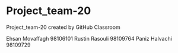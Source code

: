 # Project_team-20
Project_team-20 created by GitHub Classroom

Ehsan Movaffagh 98106101
Rustin Rasouli  98109764
Paniz Halvachi  98109729


